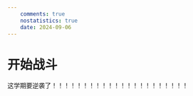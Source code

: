 ```yaml
---
    comments: true
    nostatistics: true
    date: 2024-09-06
---
```


# 开始战斗

这学期要逆袭了！！！！！！！！！！！！！！！！！！！！！！